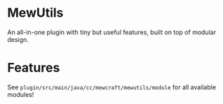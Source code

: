# MewUtils

An all-in-one plugin with tiny but useful features, built on top of modular design.

# Features

See `plugin/src/main/java/cc/mewcraft/mewutils/module` for all available modules!
